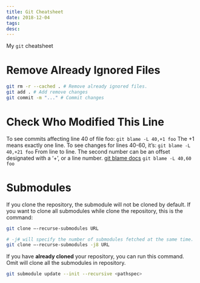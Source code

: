 ```yaml
---
title: Git Cheatsheet
date: 2018-12-04
tags:
desc:
---
```


My `git` cheatsheet
<!--more-->

# Remove Already Ignored Files
```bash
git rm -r --cached . # Remove already ignored files.
git add . # Add remove changes
git commit -m "..." # Commit changes
```

# Check Who Modified This Line
To see commits affecting line 40 of file foo:
`git blame -L 40,+1 foo`
The +1 means exactly one line. To see changes for lines 40-60, it’s:
`git blame -L 40,+21 foo`
From line to line. The second number can be an offset designated with a ‘+’, or a line number.  [git blame docs](https://git-scm.com/docs/git-blame)
`git blame -L 40,60 foo`

# Submodules
If you clone the repository, the submodule will not be cloned by default. If you want to clone all submodules while clone the repository, this is the command:

```bash
git clone —-recurse-submodules URL

# -j# will specify the number of submodules fetched at the same time.
git clone —-recurse-submodules -j8 URL
```

If you have **already cloned** your repository, you can run this command. Omit *<pathspec>* will  clone all the submodules in repository.

```bash
git submodule update --init --recursive <pathspec>
```
